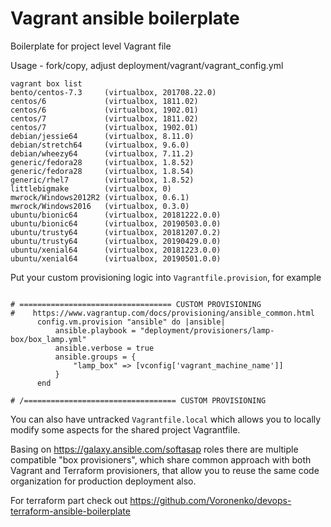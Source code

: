 Vagrant ansible boilerplate
===========================

Boilerplate for project level Vagrant file


Usage - fork/copy, adjust  deployment/vagrant/vagrant_config.yml

```
vagrant box list
bento/centos-7.3     (virtualbox, 201708.22.0)
centos/6             (virtualbox, 1811.02)
centos/6             (virtualbox, 1902.01)
centos/7             (virtualbox, 1811.02)
centos/7             (virtualbox, 1902.01)
debian/jessie64      (virtualbox, 8.11.0)
debian/stretch64     (virtualbox, 9.6.0)
debian/wheezy64      (virtualbox, 7.11.2)
generic/fedora28     (virtualbox, 1.8.52)
generic/fedora28     (virtualbox, 1.8.54)
generic/rhel7        (virtualbox, 1.8.52)
littlebigmake        (virtualbox, 0)
mwrock/Windows2012R2 (virtualbox, 0.6.1)
mwrock/Windows2016   (virtualbox, 0.3.0)
ubuntu/bionic64      (virtualbox, 20181222.0.0)
ubuntu/bionic64      (virtualbox, 20190503.0.0)
ubuntu/trusty64      (virtualbox, 20181207.0.2)
ubuntu/trusty64      (virtualbox, 20190429.0.0)
ubuntu/xenial64      (virtualbox, 20181223.0.0)
ubuntu/xenial64      (virtualbox, 20190501.0.0)
```


Put your custom provisioning logic into `Vagrantfile.provision`, for example

```

# ================================== CUSTOM PROVISIONING
#    https://www.vagrantup.com/docs/provisioning/ansible_common.html
      config.vm.provision "ansible" do |ansible|
          ansible.playbook = "deployment/provisioners/lamp-box/box_lamp.yml"
          ansible.verbose = true
          ansible.groups = {
              "lamp_box" => [vconfig['vagrant_machine_name']]
          }
      end

# /================================== CUSTOM PROVISIONING

```

You can also have untracked `Vagrantfile.local` which allows you to locally modify some aspects for the shared project Vagrantfile.


Basing on https://galaxy.ansible.com/softasap roles  there are multiple compatible "box provisioners",
which share common approach with both Vagrant and Terraform provisioners, that allow you to reuse the same 
code organization for production deployment also.

For terraform part check out https://github.com/Voronenko/devops-terraform-ansible-boilerplate
